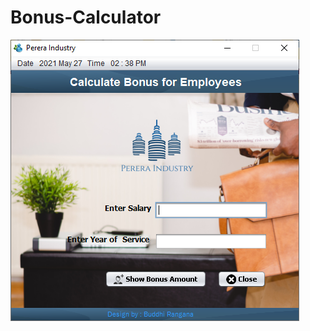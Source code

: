 # Bonus-Calculator

<img style="align:center;" src="https://github.com/buddhirangana/Bonus-Calculator/blob/main/images/Screenshot.PNG" alt="Screenshot">
